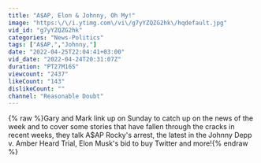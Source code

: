 ```yaml
---
title: "A$AP, Elon & Johnny, Oh My!"
image: "https:\/\/i.ytimg.com\/vi\/g7yYZQZG2hk\/hqdefault.jpg"
vid_id: "g7yYZQZG2hk"
categories: "News-Politics"
tags: ["A$AP,","Johnny,"]
date: "2022-04-25T22:04:41+03:00"
vid_date: "2022-04-24T20:31:07Z"
duration: "PT27M16S"
viewcount: "2437"
likeCount: "143"
dislikeCount: ""
channel: "Reasonable Doubt"
---
```

{% raw %}Gary and Mark link up on Sunday to catch up on the news of the week and to cover some stories that have fallen through the cracks in recent weeks, they talk A$AP Rocky's arrest, the latest in the Johnny Depp v. Amber Heard Trial, Elon Musk's bid to buy Twitter and more!{% endraw %}
